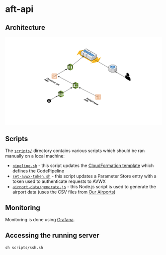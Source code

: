 # aft-api

## Architecture
![Architecture diagram of the AFT API](docs/img/architecture.png)

## Scripts
The [`scripts/`](scripts/) directory contains various scripts which should be
ran manually on a local machine:
* [`pipeline.sh`](scripts/pipeline.sh) - this script updates the
[CloudFormation template](ci/codepipeline.yml) which defines the CodePipeline
* [`set-avwx-token.sh`](scripts/set-avwx-token.sh) - this script updates
a Parameter Store entry with a token used to authenticate requests to AVWX
* [`airport-data/generate.js`](scripts/airport-data/generate.js) - this Node.js
script is used to generate the airport data (uses the CSV files from
[Our Airports](https://ourairports.com/data/))

## Monitoring
Monitoring is done using [Grafana](https://edge.alexchesters.com/grafana/d/OxXXMitVz/api).

## Accessing the running server
`sh scripts/ssh.sh`
